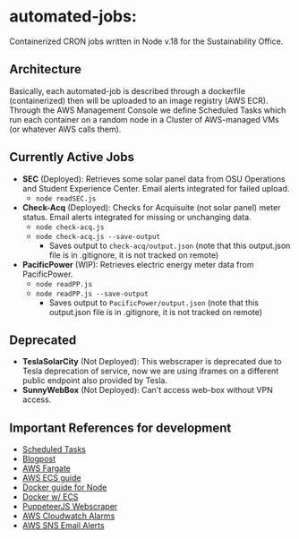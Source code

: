 # automated-jobs:
Containerized CRON jobs written in Node v.18 for the Sustainability Office.

## Architecture
Basically, each automated-job is described through a dockerfile (containerized) then will be uploaded to an image registry (AWS ECR).
Through the AWS Management Console we define Scheduled Tasks which run each container on a random node in a Cluster of AWS-managed VMs (or 
whatever AWS calls them).

## Currently Active Jobs
 - **SEC** (Deployed): Retrieves some solar panel data from OSU Operations and Student Experience Center. Email alerts integrated for failed upload.
   - `node readSEC.js`
 - **Check-Acq** (Deployed): Checks for Acquisuite (not solar panel) meter status. Email alerts integrated for missing or unchanging data.
    - `node check-acq.js`
    - `node check-acq.js --save-output`
        - Saves output to `check-acq/output.json` (note that this output.json file is in .gitignore, it is not tracked on remote)
 - **PacificPower** (WIP): Retrieves electric energy meter data from PacificPower.
    - `node readPP.js`
    - `node readPP.js --save-output`
        - Saves output to `PacificPower/output.json` (note that this output.json file is in .gitignore, it is not tracked on remote)

 ## Deprecated
 - **TeslaSolarCity** (Not Deployed): This webscraper is deprecated due to Tesla deprecation of service, now we are using iframes on a different public endpoint also provided by Tesla.
 - **SunnyWebBox** (Not Deployed): Can't access web-box without VPN access.

## Important References for development
 - [Scheduled Tasks](https://docs.aws.amazon.com/AmazonECS/latest/developerguide/scheduled_tasks.html)
 - [Blogpost](https://aws.amazon.com/blogs/containers/deploy-applications-on-amazon-ecs-using-docker-compose/)
 - [AWS Fargate](https://aws.amazon.com/fargate/getting-started/)
 - [AWS ECS guide](https://docs.aws.amazon.com/AmazonECS/latest/developerguide/Welcome.html) 
 - [Docker guide for Node](https://docs.docker.com/language/nodejs/)
 - [Docker w/ ECS](https://docs.docker.com/cloud/ecs-integration/)
 - [PuppeteerJS Webscraper](https://pptr.dev/)
 - [AWS Cloudwatch Alarms](https://docs.aws.amazon.com/AmazonCloudWatch/latest/monitoring/AlarmThatSendsEmail.html)
 - [AWS SNS Email Alerts](https://docs.aws.amazon.com/sns/latest/dg/sns-email-notifications.html)

